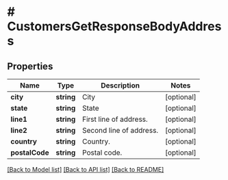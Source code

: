 # # CustomersGetResponseBodyAddress

## Properties

Name | Type | Description | Notes
------------ | ------------- | ------------- | -------------
**city** | **string** | City | [optional]
**state** | **string** | State | [optional]
**line1** | **string** | First line of address. | [optional]
**line2** | **string** | Second line of address. | [optional]
**country** | **string** | Country. | [optional]
**postalCode** | **string** | Postal code. | [optional]

[[Back to Model list]](../../README.md#models) [[Back to API list]](../../README.md#endpoints) [[Back to README]](../../README.md)
